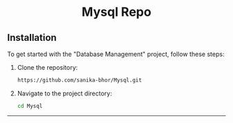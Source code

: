 # <p align="center">Mysql Repo</p>

## Installation

To get started with the "Database Management" project, follow these steps:

1. Clone the repository:
   ```bash
   https://github.com/sanika-bhor/Mysql.git
   ```
   
2. Navigate to the project directory:
   ```bash
   cd Mysql
   ```

-------------------------------------------------------------------------------------------------------------------------------------------------
